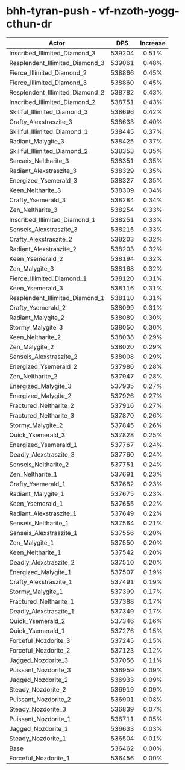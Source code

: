 # bhh-tyran-push - vf-nzoth-yogg-cthun-dr
| Actor | DPS | Increase |
|---|:---:|:---:|
|Inscribed_Illimited_Diamond_3|539204|0.51%|
|Resplendent_Illimited_Diamond_3|539061|0.48%|
|Fierce_Illimited_Diamond_2|538866|0.45%|
|Fierce_Illimited_Diamond_3|538860|0.45%|
|Resplendent_Illimited_Diamond_2|538782|0.43%|
|Inscribed_Illimited_Diamond_2|538751|0.43%|
|Skillful_Illimited_Diamond_3|538696|0.42%|
|Crafty_Alexstraszite_3|538633|0.40%|
|Skillful_Illimited_Diamond_1|538445|0.37%|
|Radiant_Malygite_3|538425|0.37%|
|Skillful_Illimited_Diamond_2|538353|0.35%|
|Senseis_Neltharite_3|538351|0.35%|
|Radiant_Alexstraszite_3|538329|0.35%|
|Energized_Ysemerald_3|538327|0.35%|
|Keen_Neltharite_3|538309|0.34%|
|Crafty_Ysemerald_3|538284|0.34%|
|Zen_Neltharite_3|538254|0.33%|
|Inscribed_Illimited_Diamond_1|538251|0.33%|
|Senseis_Alexstraszite_3|538215|0.33%|
|Crafty_Alexstraszite_2|538203|0.32%|
|Radiant_Alexstraszite_2|538203|0.32%|
|Keen_Ysemerald_2|538194|0.32%|
|Zen_Malygite_3|538168|0.32%|
|Fierce_Illimited_Diamond_1|538120|0.31%|
|Keen_Ysemerald_3|538116|0.31%|
|Resplendent_Illimited_Diamond_1|538110|0.31%|
|Crafty_Ysemerald_2|538099|0.31%|
|Radiant_Malygite_2|538089|0.30%|
|Stormy_Malygite_3|538050|0.30%|
|Keen_Neltharite_2|538038|0.29%|
|Zen_Malygite_2|538020|0.29%|
|Senseis_Alexstraszite_2|538008|0.29%|
|Energized_Ysemerald_2|537986|0.28%|
|Zen_Neltharite_2|537947|0.28%|
|Energized_Malygite_3|537935|0.27%|
|Energized_Malygite_2|537926|0.27%|
|Fractured_Neltharite_2|537916|0.27%|
|Fractured_Neltharite_3|537870|0.26%|
|Stormy_Malygite_2|537845|0.26%|
|Quick_Ysemerald_3|537828|0.25%|
|Energized_Ysemerald_1|537767|0.24%|
|Deadly_Alexstraszite_3|537760|0.24%|
|Senseis_Neltharite_2|537751|0.24%|
|Zen_Neltharite_1|537691|0.23%|
|Crafty_Ysemerald_1|537682|0.23%|
|Radiant_Malygite_1|537675|0.23%|
|Keen_Ysemerald_1|537655|0.22%|
|Radiant_Alexstraszite_1|537649|0.22%|
|Senseis_Neltharite_1|537564|0.21%|
|Senseis_Alexstraszite_1|537556|0.20%|
|Zen_Malygite_1|537550|0.20%|
|Keen_Neltharite_1|537542|0.20%|
|Deadly_Alexstraszite_2|537510|0.20%|
|Energized_Malygite_1|537507|0.19%|
|Crafty_Alexstraszite_1|537491|0.19%|
|Stormy_Malygite_1|537399|0.17%|
|Fractured_Neltharite_1|537388|0.17%|
|Deadly_Alexstraszite_1|537349|0.17%|
|Quick_Ysemerald_2|537346|0.16%|
|Quick_Ysemerald_1|537276|0.15%|
|Forceful_Nozdorite_3|537245|0.15%|
|Forceful_Nozdorite_2|537123|0.12%|
|Jagged_Nozdorite_3|537056|0.11%|
|Puissant_Nozdorite_3|536959|0.09%|
|Jagged_Nozdorite_2|536933|0.09%|
|Steady_Nozdorite_2|536919|0.09%|
|Puissant_Nozdorite_2|536901|0.08%|
|Steady_Nozdorite_3|536839|0.07%|
|Puissant_Nozdorite_1|536711|0.05%|
|Jagged_Nozdorite_1|536633|0.03%|
|Steady_Nozdorite_1|536504|0.01%|
|Base|536462|0.00%|
|Forceful_Nozdorite_1|536456|0.00%|
